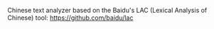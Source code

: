 Chinese text analyzer based on the Baidu's LAC (Lexical Analysis of Chinese) tool:
https://github.com/baidu/lac
